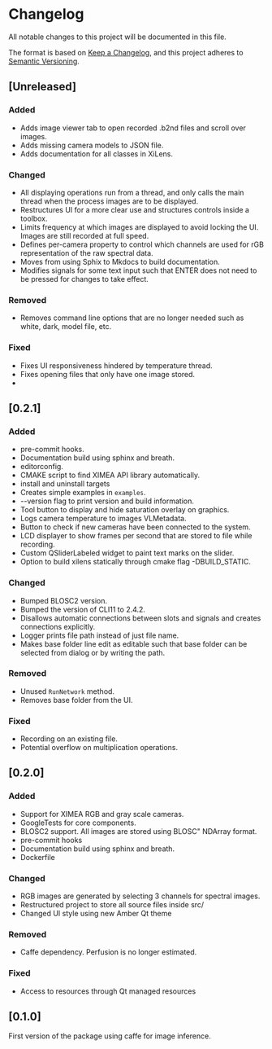 # Changelog

All notable changes to this project will be documented in this file.

The format is based on [Keep a Changelog](https://keepachangelog.com/en/1.0.0/),
and this project adheres to [Semantic Versioning](https://semver.org/spec/v2.0.0.html).

## [Unreleased]

### Added

- Adds image viewer tab to open recorded .b2nd files and scroll over images.
- Adds missing camera models to JSON file.
- Adds documentation for all classes in XiLens.

### Changed

- All displaying operations run from a thread, and only calls the main thread when the process images are to be displayed.
- Restructures UI for a more clear use and structures controls inside a toolbox.
- Limits frequency at which images are displayed to avoid locking the UI. Images are still recorded at full speed.
- Defines per-camera property to control which channels are used for rGB representation of the raw spectral data.
- Moves from using Sphix to Mkdocs to build documentation.
- Modifies signals for some text input such that ENTER does not need to be pressed for changes to take effect.

### Removed

- Removes command line options that are no longer needed such as white, dark, model file, etc.

### Fixed

- Fixes UI responsiveness hindered by temperature thread.
- Fixes opening files that only have one image stored.
-

## [0.2.1]

### Added

- pre-commit hooks.
- Documentation build using sphinx and breath.
- editorconfig.
- CMAKE script to find XIMEA API library automatically.
- install and uninstall targets
- Creates simple examples in `examples`.
- --version flag to print version and build information.
- Tool button to display and hide saturation overlay on graphics.
- Logs camera temperature to images VLMetadata.
- Button to check if new cameras have been connected to the system.
- LCD displayer to show frames per second that are stored to file while recording.
- Custom QSliderLabeled widget to paint text marks on the slider.
- Option to build xilens statically through cmake flag -DBUILD_STATIC.

### Changed

- Bumped BLOSC2 version.
- Bumped the version of CLI11 to 2.4.2.
- Disallows automatic connections between slots and signals and creates connections explicitly.
- Logger prints file path instead of just file name.
- Makes base folder line edit as editable such that base folder can be selected from dialog or by writing the path.

### Removed

- Unused `RunNetwork` method.
- Removes base folder from the UI.

### Fixed

- Recording on an existing file.
- Potential overflow on multiplication operations.

## [0.2.0]

### Added

- Support for XIMEA RGB and gray scale cameras.
- GoogleTests for core components.
- BLOSC2 support. All images are stored using BLOSC" NDArray format.
- pre-commit hooks
- Documentation build using sphinx and breath.
- Dockerfile

### Changed

- RGB images are generated by selecting 3 channels for spectral images.
- Restructured project to store all source files inside src/
- Changed UI style using new Amber Qt theme

### Removed

- Caffe dependency. Perfusion is no longer estimated.

### Fixed

- Access to resources through Qt managed resources

## [0.1.0]
First version of the package using caffe for image inference.
